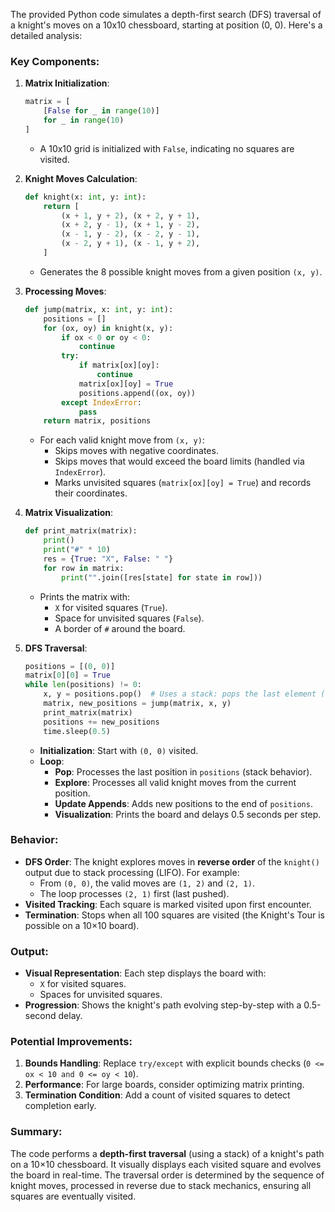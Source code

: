 The provided Python code simulates a depth-first search (DFS) traversal of a knight's moves on a 10x10 chessboard, starting at position (0, 0). Here's a detailed analysis:

### Key Components:
1. **Matrix Initialization**:
   ```python
   matrix = [
       [False for _ in range(10)]
       for _ in range(10)
   ]
   ```
   - A 10x10 grid is initialized with `False`, indicating no squares are visited.

2. **Knight Moves Calculation**:
   ```python
   def knight(x: int, y: int):
       return [
           (x + 1, y + 2), (x + 2, y + 1),
           (x + 2, y - 1), (x + 1, y - 2),
           (x - 1, y - 2), (x - 2, y - 1),
           (x - 2, y + 1), (x - 1, y + 2),
       ]
   ```
   - Generates the 8 possible knight moves from a given position `(x, y)`.

3. **Processing Moves**:
   ```python
   def jump(matrix, x: int, y: int):
       positions = []
       for (ox, oy) in knight(x, y):
           if ox < 0 or oy < 0:
               continue
           try:
               if matrix[ox][oy]:
                   continue
               matrix[ox][oy] = True
               positions.append((ox, oy))
           except IndexError:
               pass
       return matrix, positions
   ```
   - For each valid knight move from `(x, y)`:
     - Skips moves with negative coordinates.
     - Skips moves that would exceed the board limits (handled via `IndexError`).
     - Marks unvisited squares (`matrix[ox][oy] = True`) and records their coordinates.

4. **Matrix Visualization**:
   ```python
   def print_matrix(matrix):
       print()
       print("#" * 10)
       res = {True: "X", False: " "}
       for row in matrix:
           print("".join([res[state] for state in row]))
   ```
   - Prints the matrix with:
     - `X` for visited squares (`True`).
     - Space for unvisited squares (`False`).
     - A border of `#` around the board.

5. **DFS Traversal**:
   ```python
   positions = [(0, 0)]
   matrix[0][0] = True
   while len(positions) != 0:
       x, y = positions.pop()  # Uses a stack: pops the last element (LIFO)
       matrix, new_positions = jump(matrix, x, y)
       print_matrix(matrix)
       positions += new_positions
       time.sleep(0.5)
   ```
   - **Initialization**: Start with `(0, 0)` visited.
   - **Loop**: 
     - **Pop**: Processes the last position in `positions` (stack behavior).
     - **Explore**: Processes all valid knight moves from the current position.
     - **Update Appends**: Adds new positions to the end of `positions`.
     - **Visualization**: Prints the board and delays 0.5 seconds per step.

### Behavior:
- **DFS Order**: The knight explores moves in **reverse order** of the `knight()` output due to stack processing (LIFO). For example:
  - From `(0, 0)`, the valid moves are `(1, 2)` and `(2, 1)`.
  - The loop processes `(2, 1)` first (last pushed).
- **Visited Tracking**: Each square is marked visited upon first encounter.
- **Termination**: Stops when all 100 squares are visited (the Knight's Tour is possible on a 10×10 board).

### Output:
- **Visual Representation**: Each step displays the board with:
  - `X` for visited squares.
  - Spaces for unvisited squares.
- **Progression**: Shows the knight's path evolving step-by-step with a 0.5-second delay.

### Potential Improvements:
1. **Bounds Handling**: Replace `try/except` with explicit bounds checks (`0 <= ox < 10 and 0 <= oy < 10`).
2. **Performance**: For large boards, consider optimizing matrix printing.
3. **Termination Condition**: Add a count of visited squares to detect completion early.

### Summary:
The code performs a **depth-first traversal** (using a stack) of a knight's path on a 10×10 chessboard. It visually displays each visited square and evolves the board in real-time. The traversal order is determined by the sequence of knight moves, processed in reverse due to stack mechanics, ensuring all squares are eventually visited.